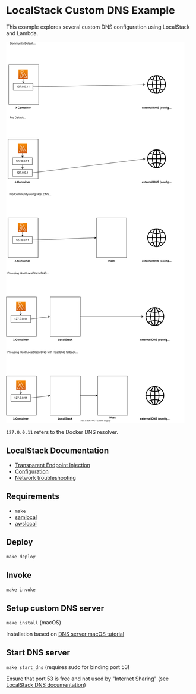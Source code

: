 # LocalStack Custom DNS Example

This example explores several custom DNS configuration using LocalStack and Lambda.

![LocalStack DNS Scenarios](./docs/localstack-dns-scenarios.drawio.svg)

`127.0.0.11` refers to the Docker DNS resolver.

## LocalStack Documentation

* [Transparent Endpoint Injection](https://docs.localstack.cloud/user-guide/tools/transparent-endpoint-injection/)
* [Configuration](https://docs.localstack.cloud/references/configuration/)
* [Network troubleshooting](https://docs.localstack.cloud/references/network-troubleshooting/)

## Requirements

* `make`
* [samlocal](https://github.com/localstack/aws-sam-cli-local)
* [awslocal](https://github.com/localstack/awscli-local)

## Deploy

`make deploy`

## Invoke

`make invoke`

## Setup custom DNS server

`make install` (macOS)

Installation based on [DNS server macOS tutorial](https://zhimin-wen.medium.com/setup-local-dns-server-on-macbook-82ad22e76f2a)

## Start DNS server

`make start_dns` (requires sudo for binding port 53)

Ensure that port 53 is free and not used by "Internet Sharing" (see [LocalStack DNS documentation](https://docs.localstack.cloud/user-guide/tools/transparent-endpoint-injection/dns-server/#macos))
